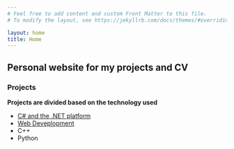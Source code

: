```yaml
---
# Feel free to add content and custom Front Matter to this file.
# To modify the layout, see https://jekyllrb.com/docs/themes/#overriding-theme-defaults

layout: home
title: Home
---
```


## Personal website for my projects and CV

### Projects

**Projects are divided based on the technology used**

- [C# and the .NET platform](https://bliakher.github.io/csharp)
- [Web Deveplopment](https://bliakher.github.io/webdev)
- C++
- Python